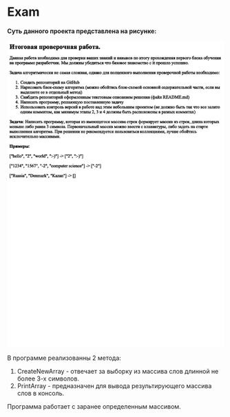 # Exam

__Суть данного проекта представлена на рисунке:__

![Задание проекта](Exam.png)

В программе реализованны 2 метода:

1. CreateNewArray - отвечает за выборку из массива слов длинной не более 3-х символов.
2. PrintArray -  предназначен для вывода  результирующего массива слов в консоль.

Программа работает с заранее определенным массивом.
